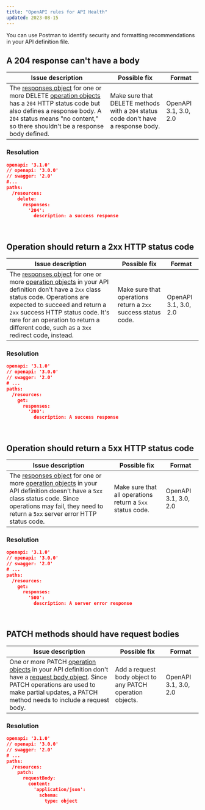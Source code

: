 ```yaml
---
title: "OpenAPI rules for API Health"
updated: 2023-08-15
---
```


You can use Postman to identify security and formatting recommendations in your API definition file.

## A 204 response can't have a body

| Issue description | Possible fix | Format |
| ----------- | ----------- | ----------- |
| The [responses object](https://github.com/OAI/OpenAPI-Specification/blob/main/versions/3.0.3.md#responses-object) for one or more DELETE [operation objects](https://github.com/OAI/OpenAPI-Specification/blob/main/versions/3.0.3.md#operationObject) has a `204` HTTP status code but also defines a response body. A `204` status means "no content," so there shouldn't be a response body defined. | Make sure that DELETE methods with a `204` status code don't have a response body. | OpenAPI 3.1, 3.0, 2.0 |

### Resolution

```json
openapi: '3.1.0'
// openapi: '3.0.0'
// swagger: '2.0'
#...
paths:
  /resources:
    delete:
      responses:
        '204':
          description: a success response
```

&nbsp;

## Operation should return a 2xx HTTP status code

| Issue description | Possible fix | Format |
| ----------- | ----------- | ----------- |
| The [responses object](https://github.com/OAI/OpenAPI-Specification/blob/main/versions/3.0.3.md#responses-object) for one or more [operation objects](https://github.com/OAI/OpenAPI-Specification/blob/main/versions/3.0.3.md#operationObject) in your API definition don't have a `2xx` class status code. Operations are expected to succeed and return a `2xx` success HTTP status code. It's rare for an operation to return a different code, such as a `3xx` redirect code, instead. | Make sure that operations return a `2xx` success status code. | OpenAPI 3.1, 3.0, 2.0 |

### Resolution

```json
openapi: '3.1.0'
// openapi: '3.0.0'
// swagger: '2.0'
# ...
paths:
  /resources:
    get:
      responses:
        '200':
          description: A success response
```

&nbsp;

## Operation should return a 5xx HTTP status code

| Issue description | Possible fix | Format |
| ----------- | ----------- | ----------- |
| The [responses object](https://github.com/OAI/OpenAPI-Specification/blob/main/versions/3.0.3.md#responses-object) for one or more [operation objects](https://github.com/OAI/OpenAPI-Specification/blob/main/versions/3.0.3.md#operationObject) in your API definition doesn't have a `5xx` class status code. Since operations may fail, they need to return a `5xx` server error HTTP status code. | Make sure that all operations return a `5xx` status code. | OpenAPI 3.1, 3.0, 2.0 |

### Resolution

```json
openapi: '3.1.0'
// openapi: '3.0.0'
// swagger: '2.0'
# ...
paths:
  /resources:
    get:
      responses:
        '500':
          description: A server error response
```

&nbsp;

## PATCH methods should have request bodies

| Issue description | Possible fix | Format |
| ----------- | ----------- | ----------- |
| One or more PATCH [operation objects](https://github.com/OAI/OpenAPI-Specification/blob/main/versions/3.0.3.md#operationObject) in your API definition don't have a [request body object](https://github.com/OAI/OpenAPI-Specification/blob/main/versions/3.0.3.md#requestBodyObject). Since PATCH operations are used to make partial updates, a PATCH method needs to include a request body. | Add a request body object to any PATCH operation objects. | OpenAPI 3.1, 3.0, 2.0 |

### Resolution

```json
openapi: '3.1.0'
// openapi: '3.0.0'
// swagger: '2.0'
# ...
paths:
  /resources:
    patch:
      requestBody:
        content:
          'application/json':
            schema:
              type: object
```

&nbsp;
